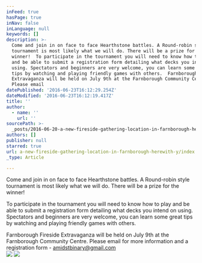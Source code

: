 ```yaml
---
inFeed: true
hasPage: true
inNav: false
inLanguage: null
keywords: []
description: >-
  Come and join in on face to face Hearthstone battles. A Round-robin style
  tournament is most likely what we will do. There will be a prize for the
  winner!  To participate in the tournament you will need to know how to play
  and be able to submit a registration form detailing what decks you intend on
  using. Spectators and beginners are very welcome, you can learn some great
  tips by watching and playing friendly games with others.  Farnborough Fireside
  Extravaganza will be held on July 9th at the Farnborough Community Centre.
  Please email  
datePublished: '2016-06-23T16:12:29.254Z'
dateModified: '2016-06-23T16:12:19.417Z'
title: ''
author:
  - name: ''
    url: ''
sourcePath: >-
  _posts/2016-06-20-a-new-fireside-gathering-location-in-farnborough-herewith-y.md
authors: []
publisher: null
starred: true
url: a-new-fireside-gathering-location-in-farnborough-herewith-y/index.html
_type: Article

---
```

Come and join in on face to face Hearthstone battles. A Round-robin style tournament is most likely what we will do. There will be a prize for the winner!  
  
To participate in the tournament you will need to know how to play and be able to submit a registration form detailing what decks you intend on using. Spectators and beginners are very welcome, you can learn some great tips by watching and playing friendly games with others.  
  
Farnborough Fireside Extravaganza will be held on July 9th at the Farnborough Community Centre. Please email for more information and a registration form - amidstbinary@gmail.com  
![](https://the-grid-user-content.s3-us-west-2.amazonaws.com/14994788-6c4e-4806-a780-5f2c4faea25a.png)
![](https://the-grid-user-content.s3-us-west-2.amazonaws.com/e64a027c-5db8-4788-a2d4-c2b2a71ea95f.jpg)